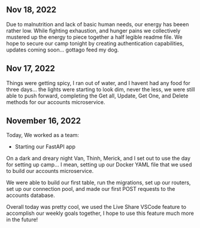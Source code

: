 ## Nov 18, 2022

Due to malnutrition and lack of basic human needs, our energy has beeen rather low. While fighting exhaustion, and hunger pains we collectively mustered up the energy to piece together a half legible readme file. We hope to
secure our camp tonight by creating authentication capabilities, updates coming soon... gottago feed my dog.

## Nov 17, 2022

Things were getting spicy, I ran out of water, and I havent had any food for three days... the lights were starting to look dim, never the less, we were still able to push forward, completing the Get all, Update, Get One, and Delete methods for our accounts microservice.


## November 16, 2022

Today, We worked as a team:

* Starting our FastAPI app

On a dark and dreary night Van, Thinh, Merick, and I set out to use the day for setting up camp... I mean, setting up our Docker YAML file that we used to build our accounts microservice.

We were able to build our first table, run the migrations, set up our routers, set up our connection pool, and made our first POST requests to the accounts database.

Overall today was pretty cool, we used the Live Share VSCode feature to accomplish our weekly goals together, I hope to use this feature much more in the future!
